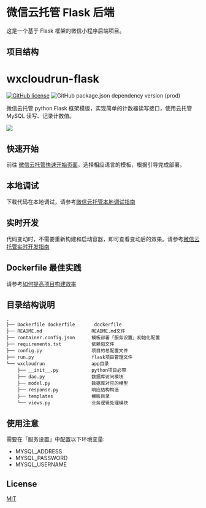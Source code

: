 # 微信云托管 Flask 后端

这是一个基于 Flask 框架的微信小程序后端项目。

## 项目结构

# wxcloudrun-flask

[![GitHub license](https://img.shields.io/github/license/WeixinCloud/wxcloudrun-express)](https://github.com/WeixinCloud/wxcloudrun-express)
![GitHub package.json dependency version (prod)](https://img.shields.io/badge/python-3.7.3-green)

微信云托管 python Flask 框架模版，实现简单的计数器读写接口，使用云托管 MySQL 读写、记录计数值。

![](https://qcloudimg.tencent-cloud.cn/raw/be22992d297d1b9a1a5365e606276781.png)

## 快速开始

前往 [微信云托管快速开始页面](https://developers.weixin.qq.com/miniprogram/dev/wxcloudrun/src/basic/guide.html)，选择相应语言的模板，根据引导完成部署。

## 本地调试

下载代码在本地调试，请参考[微信云托管本地调试指南](https://developers.weixin.qq.com/miniprogram/dev/wxcloudrun/src/guide/debug/)

## 实时开发

代码变动时，不需要重新构建和启动容器，即可查看变动后的效果。请参考[微信云托管实时开发指南](https://developers.weixin.qq.com/miniprogram/dev/wxcloudrun/src/guide/debug/dev.html)

## Dockerfile 最佳实践

请参考[如何提高项目构建效率](https://developers.weixin.qq.com/miniprogram/dev/wxcloudrun/src/scene/build/speed.html)

## 目录结构说明

```
.
├── Dockerfile dockerfile       dockerfile
├── README.md                  README.md文件
├── container.config.json      模板部署「服务设置」初始化配置
├── requirements.txt           依赖包文件
├── config.py                  项目的总配置文件
├── run.py                     flask项目管理文件
└── wxcloudrun                 app目录
    ├── __init__.py            python项目必带
    ├── dao.py                 数据库访问模块
    ├── model.py               数据库对应的模型
    ├── response.py            响应结构构造
    ├── templates              模版目录
    └── views.py               业务逻辑处理模块
```

## 使用注意

需要在「服务设置」中配置以下环境变量:

- MYSQL_ADDRESS
- MYSQL_PASSWORD
- MYSQL_USERNAME

## License

[MIT](./LICENSE)

